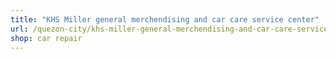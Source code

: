 ```yaml
---
title: "KHS Miller general merchendising and car care service center"
url: /quezon-city/khs-miller-general-merchendising-and-car-care-service-center/
shop: car repair
---
```

